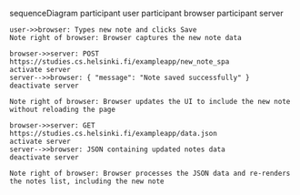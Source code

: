 sequenceDiagram
    participant user
    participant browser
    participant server
    
    user->>browser: Types new note and clicks Save
    Note right of browser: Browser captures the new note data
    
    browser->>server: POST https://studies.cs.helsinki.fi/exampleapp/new_note_spa 
    activate server
    server-->>browser: { "message": "Note saved successfully" }
    deactivate server
    
    Note right of browser: Browser updates the UI to include the new note without reloading the page

    browser->>server: GET https://studies.cs.helsinki.fi/exampleapp/data.json
    activate server
    server-->>browser: JSON containing updated notes data
    deactivate server
    
    Note right of browser: Browser processes the JSON data and re-renders the notes list, including the new note
